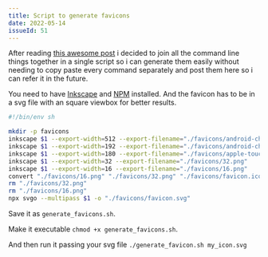 ```yaml
---
title: Script to generate favicons
date: 2022-05-14
issueId: 51
---
```


After reading [this awesome post](https://evilmartians.com/chronicles/how-to-favicon-in-2021-six-files-that-fit-most-needs) i decided to join all the command line things together in a single script so i can generate them easily without needing to copy paste every command separately and post them here so i can refer it in the future.

You need to have [Inkscape](https://inkscape.org/) and [NPM](https://www.npmjs.com/) installed. And the favicon has to be in a svg file with an square viewbox for better results.

```sh
#!/bin/env sh 

mkdir -p favicons
inkscape $1 --export-width=512 --export-filename="./favicons/android-chrome-512.png"
inkscape $1 --export-width=192 --export-filename="./favicons/android-chrome-192.png"
inkscape $1 --export-width=180 --export-filename="./favicons/apple-touch-icon.png"
inkscape $1 --export-width=32 --export-filename="./favicons/32.png"
inkscape $1 --export-width=16 --export-filename="./favicons/16.png"
convert "./favicons/16.png" "./favicons/32.png" "./favicons/favicon.ico"
rm "./favicons/32.png"
rm "./favicons/16.png"
npx svgo --multipass $1 -o "./favicons/favicon.svg"
```

Save it as `generate_favicons.sh`.

Make it executable `chmod +x generate_favicons.sh`.

And then run it passing your svg file `./generate_favicon.sh my_icon.svg`
